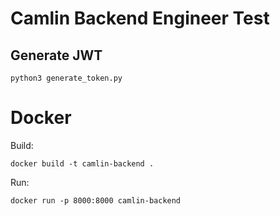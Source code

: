 # Camlin Backend Engineer Test







## Generate JWT 

```
python3 generate_token.py
```



# Docker

Build:
```
docker build -t camlin-backend .
```


Run:
```
docker run -p 8000:8000 camlin-backend
```